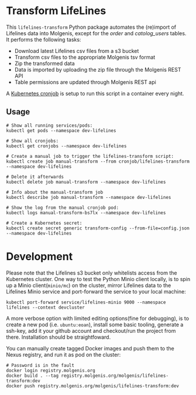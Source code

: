 # Transform LifeLines
This `lifelines-transform` Python package automates the (re)import of Lifelines data into Molgenis,
except for the *order* and *catolog_users* tables. It performs the following tasks:
* Download latest Lifelines csv files from a s3 bucket
* Transform csv files to the appropriate Molgenis tsv format
* Zip the transformed data
* Data is imported by uploading the zip file through the Molgenis REST API
* Table permissions are updated through Molgenis REST api

A [Kubernetes cronjob](https://rancher.molgenis.org:7777/p/c-rrz2w:p-dtpjq/workload/cronjob:dev-lifelines:lifelines-transform) is setup to run this script in a container every night.


## Usage

    # Show all running services/pods:
    kubectl get pods --namespace dev-lifelines

    # Show all cronjobs:
    kubectl get cronjobs --namespace dev-lifelines

    # Create a manual job to trigger the lifelines-transform script:
    kubectl create job manual-transform --from cronjob/lifelines-transform --namespace dev-lifelines

    # Delete it afterwards
    kubectl delete job manual-transform --namespace dev-lifelines

    # Info about the manual-transform job
    kubectl describe job manual-transform --namespace dev-lifelines

    # Show the log from the manual cronjob pod:
    kubectl logs manual-transform-bs7lx --namespace dev-lifelines

    # Create a Kubernetes secret:
    kubectl create secret generic transform-config --from-file=config.json --namespace dev-lifelines


# Development
Please note that the Lifelines s3 bucket only whitelists access from the Kubernetes cluster.
One way to test the Python Minio client locally, is to spin up a Minio client(`minio/mc`) on the cluster, mirror Lifelines data to the Lifelines Minio service and port-forward the service to your local machine:

    kubectl port-forward service/lifelines-minio 9000 --namespace lifelines --context devcluster

A more verbose option with limited editing options(fine for debugging), is to create a new pod (i.e. `ubuntu:eoan`), install some basic tooling, generate a ssh-key, add it your github account and checkout/run the project from there. Installation should be straightfoward.

You can manually create tagged Docker images and push them to the Nexus registry, and run it as pod on the cluster:

    # Password is in the fault
    docker login registry.molgenis.org
    docker build . --tag registry.molgenis.org/molgenis/lifelines-transform:dev
    docker push registry.molgenis.org/molgenis/lifelines-transform:dev
